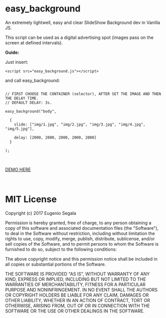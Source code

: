 # easy_background

An extremely lightwell, easy and clear SlideShow Background dev in Vanilla JS.

This script can be used as a digital advertising spot (images pass on the screen at defined intervals).

<strong>Guide:</strong>

Just insert:

```
<script src="easy_background.js"></script>
```

and call easy_background:

```

// FIRST CHOOSE THE CONTAINER (selector), AFTER SET THE IMAGE AND THEN THE DELAY TIME.
// DEFAULT DELAY: 3s.

easy_background("body",

  {
	slide: ["img/1.jpg", "img/2.jpg", "img/3.jpg", "img/4.jpg", "img/5.jpg"],

	delay: [2000, 2000, 2000, 2000, 2000]
  }

);
```
<br>

<p><a href="http://www.testersite.it/github/easy_background/v3/">DEMO HERE</a></p>

<br>

# MIT License

Copyright (c) 2017 Eugenio Segala

Permission is hereby granted, free of charge, to any person obtaining a copy
of this software and associated documentation files (the "Software"), to deal
in the Software without restriction, including without limitation the rights
to use, copy, modify, merge, publish, distribute, sublicense, and/or sell
copies of the Software, and to permit persons to whom the Software is
furnished to do so, subject to the following conditions:

The above copyright notice and this permission notice shall be included in all
copies or substantial portions of the Software.

THE SOFTWARE IS PROVIDED "AS IS", WITHOUT WARRANTY OF ANY KIND, EXPRESS OR
IMPLIED, INCLUDING BUT NOT LIMITED TO THE WARRANTIES OF MERCHANTABILITY,
FITNESS FOR A PARTICULAR PURPOSE AND NONINFRINGEMENT. IN NO EVENT SHALL THE
AUTHORS OR COPYRIGHT HOLDERS BE LIABLE FOR ANY CLAIM, DAMAGES OR OTHER
LIABILITY, WHETHER IN AN ACTION OF CONTRACT, TORT OR OTHERWISE, ARISING FROM,
OUT OF OR IN CONNECTION WITH THE SOFTWARE OR THE USE OR OTHER DEALINGS IN THE
SOFTWARE.
